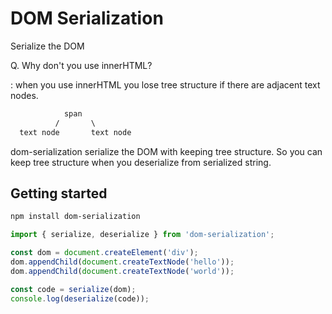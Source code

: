 # DOM Serialization

Serialize the DOM

Q. Why don't you use innerHTML?

: when you use innerHTML you lose tree structure if there are adjacent text nodes.

```txt
            span
          /       \
  text node       text node
```

dom-serialization serialize the DOM with keeping tree structure. So you can keep tree structure when you deserialize from serialized string.

## Getting started

```sh
npm install dom-serialization
```

```js
import { serialize, deserialize } from 'dom-serialization';

const dom = document.createElement('div');
dom.appendChild(document.createTextNode('hello'));
dom.appendChild(document.createTextNode('world'));

const code = serialize(dom);
console.log(deserialize(code));
```
